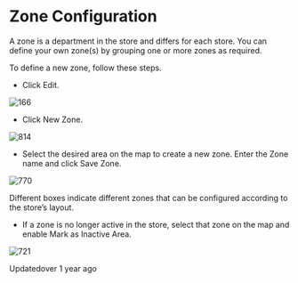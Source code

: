 # Zone Configuration

A zone is a department in the store and differs for each store. You can define your own zone(s) by grouping one or more zones as required.

To define a new zone, follow these steps.

- Click Edit.

![166](https://files.readme.io/4cd448f-edit.png)

- Click New Zone.

![814](https://files.readme.io/007de11-zone.png)

- Select the desired area on the map to create a new zone. Enter the Zone name and click Save Zone.

![770](https://files.readme.io/74e654f-save_zone.png)

Different boxes indicate different zones that can be configured according to the store’s layout.

- If a zone is no longer active in the store, select that zone on the map and enable Mark as Inactive Area.

![721](https://files.readme.io/e9fc05d-area.png)

Updatedover 1 year ago